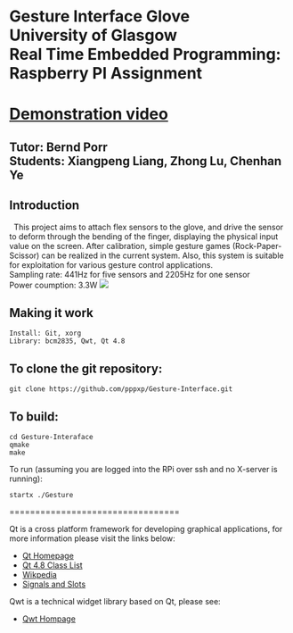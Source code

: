 Gesture Interface Glove<br>
University of Glasgow<br>
Real Time Embedded Programming: Raspberry PI Assignment
=
[Demonstration video](https://youtu.be/rbo2YH-eyuY)
=
Tutor: Bernd Porr<br>
Students: Xiangpeng Liang, Zhong Lu, Chenhan Ye
-

Introduction
-
   This project aims to attach flex sensors to the glove, and drive the sensor to deform through the bending of the finger, displaying the physical input value on the screen. After calibration, simple gesture games (Rock-Paper-Scissor) can be realized in the current system. Also, this system is suitable for exploitation for various gesture control applications.<br>
   Sampling rate: 441Hz for five sensors and 2205Hz for one sensor<br>
   Power coumption: 3.3W
 ![](http://a.hiphotos.baidu.com/image/pic/item/ac6eddc451da81cb99b299f85866d016092431aa.jpg)
 
Making it work
-
    Install: Git, xorg
    Library: bcm2835, Qwt, Qt 4.8

To clone the git repository:
-
    git clone https://github.com/pppxp/Gesture-Interface.git

To build:
-
    cd Gesture-Interaface
    qmake
    make

To run (assuming you are logged into the RPi over ssh and no X-server is running):

    startx ./Gesture

=================================

Qt is a cross platform framework for developing graphical applications, for more information please visit the links below:
* [Qt Homepage](http://qt-project.org/)
* [Qt 4.8 Class List](http://qt-project.org/doc/qt-4.8/classes.html)
* [Wikpedia](http://en.wikipedia.org/wiki/Qt_%28framework%29)
* [Signals and Slots](http://qt-project.org/doc/qt-4.8/signalsandslots.html)

Qwt is a technical widget library based on Qt, please see:
* [Qwt Hompage](http://qwt.sourceforge.net/)



